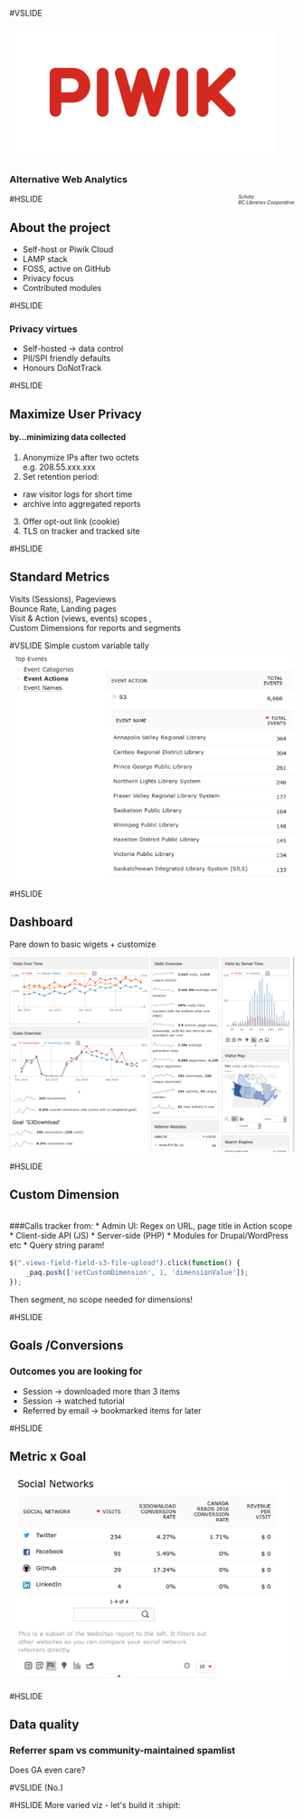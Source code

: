 #VSLIDE

![Image-Absolute](assets/piwik.png)
### Alternative Web Analytics

<span style="font-size: 0.6em; font-style: italic; float: right;">Schatz
<br>BC Libraries Cooperative</span>

#HSLIDE
## About the project
- Self-host or Piwik Cloud
- LAMP stack
- FOSS, active on GitHub
- Privacy focus
- Contributed modules

#HSLIDE
### Privacy virtues
- Self-hosted -> data control
- PII/SPI friendly defaults
- Honours DoNotTrack

#HSLIDE
## Maximize User Privacy
#### by...minimizing data collected
1. Anonymize IPs after two octets 
<br> e.g. 208.55.xxx.xxx
2. Set retention period:
  * raw visitor logs for short time
  * archive into aggregated reports
3. Offer opt-out link (cookie)
4. TLS on tracker and tracked site

#HSLIDE
## Standard Metrics
Visits (Sessions), Pageviews<br>
Bounce Rate, Landing pages
<br>
Visit & Action (views, events) scopes ,
<br>
Custom Dimensions for reports and segments

#VSLIDE
Simple custom variable tally
![Image-Absolute](assets/s3byorgtally.png)

#HSLIDE
## Dashboard
Pare down to basic wigets + customize

![Image-Absolute](assets/dashboard.png)

#HSLIDE
## Custom Dimension
<br>
###Calls tracker from:
* Admin UI: Regex on URL, page title in Action scope
* Client-side API (JS)
* Server-side (PHP)
  * Modules for Drupal/WordPress etc
* Query string param!

```JavaScript
$(".views-field-field-s3-file-upload").click(function() {
	_paq.push(['setCustomDimension', 1, 'dimensionValue']);
});
```
Then segment, no scope needed for dimensions!

#HSLIDE
## Goals /Conversions
### Outcomes you are looking for
* Session -> downloaded more than 3 items
* Session -> watched tutorial
* Referred by email -> bookmarked items for later

#HSLIDE
## Metric x Goal
![Image-Absolute](assets/socialreferrals.png)

#HSLIDE
## Data quality
### Referrer spam vs community-maintained spamlist
Does GA even care?

#VSLIDE
(No.)

#HSLIDE
More varied viz - let's build it
:shipit:
